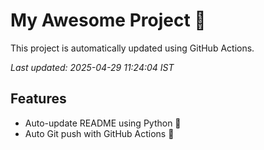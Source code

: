 # My Awesome Project 🚀

This project is automatically updated using GitHub Actions.

_Last updated: 2025-04-29 11:24:04 IST_

## Features
- Auto-update README using Python 🐍
- Auto Git push with GitHub Actions 🤖
